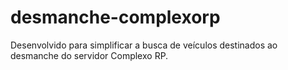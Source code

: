 # desmanche-complexorp

Desenvolvido para simplificar a busca de veículos destinados ao desmanche do servidor Complexo RP.
